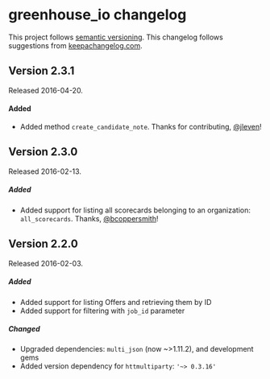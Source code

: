 # greenhouse_io changelog

This project follows [semantic versioning](http://semver.org/).  This changelog follows suggestions from [keepachangelog.com](http://keepachangelog.com/).

## Version 2.3.1
Released 2016-04-20.

#### Added
- Added method `create_candidate_note`.  Thanks for contributing, [@jleven](https://github.com/jleven)!

## Version 2.3.0
Released 2016-02-13.

##### Added
- Added support for listing all scorecards belonging to an organization: `all_scorecards`.  Thanks, [@bcoppersmith](https://github.com/bcoppersmith)!

## Version 2.2.0
Released 2016-02-03.

##### Added
- Added support for listing Offers and retrieving them by ID
- Added support for filtering with `job_id` parameter

##### Changed
- Upgraded dependencies: `multi_json` (now ~>1.11.2), and development gems
- Added version dependency for `httmultiparty`: ``'~> 0.3.16'``